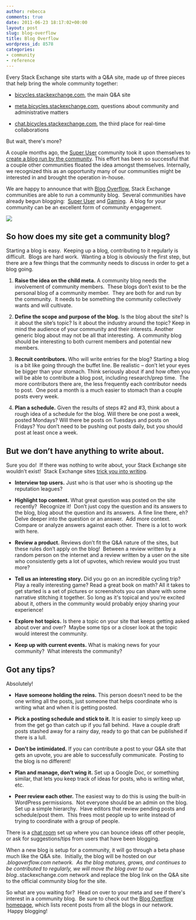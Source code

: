 ```yaml
---
author: rebecca
comments: true
date: 2011-06-23 18:17:02+00:00
layout: post
slug: blog-overflow
title: Blog Overflow
wordpress_id: 8578
categories:
- community
- reference
---
```


Every Stack Exchange site starts with a Q&A site, made up of three pieces that help bring the whole community together:



	
  * [bicycles.stackexchange.com](http://bicycles.stackexchange.com), the main Q&A site

	
  * [meta.bicycles.stackexchange.com](http://meta.bicycles.stackexchange.com), questions about community and administrative matters

	
  * [chat.bicycles.stackexchange.com](http://chat.bicycles.stackexchange.com), the third place for real-time collaborations


But wait, there's more?

A couple months ago, the [Super User](http://superuser.com) community took it upon themselves to [create a blog run by the community](http://meta.superuser.com/questions/2278/the-super-user-blog-is-looking-for-writers). This effort has been so successful that a couple other communities floated the idea amongst themselves. Internally, we recognized this as an opportunity many of our communities might be interested in and brought the operation in-house.

We are happy to announce that with [Blog Overflow](http://blogoverflow.com), Stack Exchange communities are able to run a community blog.  Several communities have already begun blogging:  [Super User](http://blog.superuser.com) and [Gaming](http://gaming.blogoverflow.com).  A blog for your community can be an excellent form of community engagement.

[![](http://blog.stackoverflow.com/wp-content/uploads/blog-overflow-screenshot1.png)](http://blogoverflow.com)



## So how does my site get a community blog?


Starting a blog is easy.  Keeping up a blog, contributing to it regularly is difficult.  Blogs are hard work.  Wanting a blog is obviously the first step, but there are a few things that the community needs to discuss in order to get a blog going.



	
  1. **Raise the idea on the child meta.** A community blog needs the involvement of community members.  These blogs don’t exist to be the personal blog of a community member.  They are both for and run by the community.  It needs to be something the community collectively wants and will cultivate.

	
  2. **Define the scope and purpose of the blog.** Is the blog about the site? Is it about the site’s topic? Is it about the industry around the topic? Keep in mind the audience of your community and their interests. Another generic blog about <x> may not be all that interesting.  A community blog should be interesting to both current members and potential new members.

	
  3. **Recruit contributors.** Who will write entries for the blog? Starting a blog is a bit like going through the buffet line. Be realistic – don’t let your eyes be bigger than your stomach. Think seriously about if and how often you will be able to contribute a blog post, including research/prep time.  The more contributors there are, the less frequently each contributor needs to post.  One post a month is a much easier to stomach than a couple posts every week.

	
  4. **Plan a schedule.** Given the results of steps #2 and #3, think about a rough idea of a schedule for the blog. Will there be one post a week, posted Mondays? Will there be <x> posts on Tuesdays and <y> posts on Fridays? You don’t need to be pushing out posts daily, but you should post at least once a week.




## But we don’t have anything to write about.


Sure you do!  If there was nothing to write about, your Stack Exchange site wouldn’t exist!  Stack Exchange sites [trick you into writing](http://www.codinghorror.com/blog/2011/02/how-to-write-without-writing.html).



	
  * **Interview top users.** Just who is that user who is shooting up the reputation leagues?

	
  * **Highlight top content.** What great question was posted on the site recently?  Recognize it!  Don’t just copy the question and its answers to the blog, blog about the question and its answers.  A fine line there, eh?  Delve deeper into the question or an answer.  Add more context.  Compare or analyze answers against each other.  There is a lot to work with here.

	
  * **Review a product.** Reviews don’t fit the Q&A nature of the sites, but these rules don’t apply on the blog!  Between a review written by a random person on the internet and a review written by a user on the site who consistently gets a lot of upvotes, which review would you trust more?

	
  * **Tell us an interesting story.** Did you go on an incredible cycling trip? Play a really interesting game? Read a great book on math? All it takes to get started is a set of pictures or screenshots you can share with some narrative stitching it together. So long as it's topical and you're excited about it, others in the community would probably enjoy sharing your experience!

	
  * **Explore hot topics.** Is there a topic on your site that keeps getting asked about over and over?  Maybe some tips or a closer look at the topic would interest the community.

	
  * **Keep up with current events.** What is making news for your community?  What interests the community?




## Got any tips?


Absolutely!



	
  * **Have someone holding the reins.** This person doesn’t need to be the one writing all the posts, just someone that helps coordinate who is writing what and when it is getting posted.

	
  * **Pick a posting schedule and stick to it.** It is easier to simply keep up from the get go than catch up if you fall behind.  Have a couple draft posts stashed away for a rainy day, ready to go that can be published if there is a lull.

	
  * **Don’t be intimidated.** If you can contribute a post to your Q&A site that gets an upvote, you are able to successfully communicate.  Posting to the blog is no different!

	
  * **Plan and manage, don’t wing it.** Set up a Google Doc, or something similar, that lets you keep track of ideas for posts, who is writing what, etc.

	
  * **Peer review each other.** The easiest way to do this is using the built-in WordPress permissions.  Not everyone should be an admin on the blog.  Set up a simple hierarchy.  Have editors that review pending posts and schedule/post them.  This frees most people up to write instead of trying to coordinate with a group of people.


There is a [chat room](http://chat.stackexchange.com/rooms/115/stack-exchange-community-blogs) set up where you can bounce ideas off other people, or ask for suggestions/tips from users that have been blogging.

When a new blog is setup for a community, it will go through a beta phase much like the Q&A site.  Initially, the blog will be hosted on our *.blogoverflow.com network.  As the blog matures, grows, and continues to be contributed to regularly, we will move the blog over to our blog.*.stackexchange.com network and replace the blog link on the Q&A site to the official community blog for the site.

So what are you waiting for?  Head on over to your meta and see if there's interest in a community blog.  Be sure to check out the [Blog Overflow homepage](http://blogoverflow.com), which lists recent posts from all the blogs in our network.  Happy blogging!
